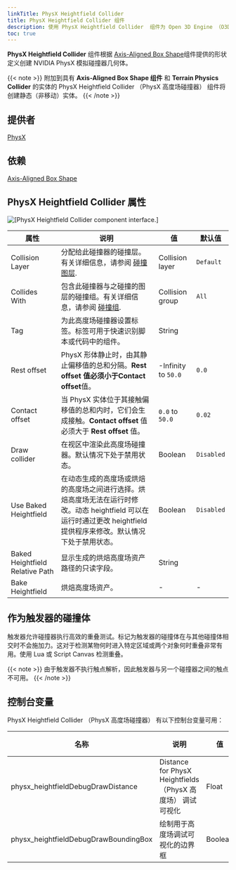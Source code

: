 ```yaml
---
linkTitle: PhysX Heightfield Collider
title: PhysX Heightfield Collider 组件
description: 使用 PhysX Heightfield Collider  组件为 Open 3D Engine （O3DE） 中的地形等高度场创建碰撞。
toc: true
---
```


**PhysX Heightfield Collider** 组件根据 [Axis-Aligned Box Shape](/docs/user-guide/components/reference/shape/axis-aligned-box-shape/)组件提供的形状定义创建 NVIDIA PhysX 模拟碰撞器几何体。

{{< note >}}
附加到具有 **Axis-Aligned Box Shape 组件** 和 **Terrain Physics Collider** 的实体的 PhysX Heightfield Collider （PhysX 高度场碰撞器） 组件将创建静态（非移动）实体。
{{< /note >}}

## 提供者

[PhysX](/docs/user-guide/gems/reference/physics/nvidia/physx/)

## 依赖

[Axis-Aligned Box Shape](/docs/user-guide/components/reference/shape/axis-aligned-box-shape)

## PhysX Heightfield Collider 属性 

![\[PhysX Heightfield Collider component interface.\]](/images/user-guide/component/physx/physx/ui-physx-heightfield-collider-A.png)

| 属性 | 说明 | 值 | 默认值 |
| - | - | - | - |
| Collision Layer | 分配给此碰撞器的碰撞层。有关详细信息，请参阅 [碰撞图层](/docs/user-guide/interactivity/physics/nvidia-physx/configuring/configuration-collision-layers/). | Collision layer | `Default` |
| Collides With | 包含此碰撞器与之碰撞的图层的碰撞组。有关详细信息，请参阅 [碰撞组](/docs/user-guide/interactivity/physics/nvidia-physx/configuring/configuration-collision-groups/). | Collision group | `All` |
| Tag |  为此高度场碰撞器设置标签。标签可用于快速识别脚本或代码中的组件。 | String | |
| Rest offset |  PhysX 形体静止时，由其静止偏移值的总和分隔。**Rest offset **值必须小于**Contact offset**值。 | -Infinity to `50.0` | `0.0` |
| Contact offset | 当 PhysX 实体位于其接触偏移值的总和内时，它们会生成接触。**Contact offset** 值必须大于 **Rest offset** 值。 | `0.0` to `50.0` | `0.02` |
| Draw collider |  在视区中渲染此高度场碰撞器。默认情况下处于禁用状态。 | Boolean | `Disabled` |
| Use Baked Heightfield |  在动态生成的高度场或烘焙的高度场之间进行选择。烘焙高度场无法在运行时修改。动态 heightfield 可以在运行时通过更改 heightfield 提供程序来修改。默认情况下处于禁用状态。 | Boolean | `Disabled` |
| Baked Heightfield Relative Path |  显示生成的烘焙高度场资产路径的只读字段。 | String | |
| Bake Heightfield | 烘焙高度场资产。 | - | - |

## 作为触发器的碰撞体

触发器允许碰撞器执行高效的重叠测试。标记为触发器的碰撞体在与其他碰撞体相交时不会施加力。这对于检测某物何时进入特定区域或两个对象何时重叠非常有用。使用 Lua 或 Script Canvas 检测重叠。

{{< note >}}
由于触发器不执行触点解析，因此触发器与另一个碰撞器之间的触点不可用。
{{< /note >}}

## 控制台变量

PhysX Heightfield Collider （PhysX 高度场碰撞器） 有以下控制台变量可用：

| 名称 | 说明 | 值 | 默认值 |
| - | - | - | - |
| physx_heightfieldDebugDrawDistance | Distance for PhysX Heightfields （PhysX 高度场） 调试可视化 | Float | 50.0 |
| physx_heightfieldDebugDrawBoundingBox | 绘制用于高度场调试可视化的边界框 | Boolean | False |
